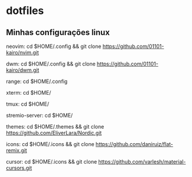 # dotfiles
## Minhas configurações linux

neovim: cd $HOME/.config && git clone https://github.com/01101-kairo/nvim.git 

dwm: cd $HOME/.config && git clone https://github.com/01101-kairo/dwm.git

range: cd $HOME/.config

xterm: cd $HOME/

tmux: cd $HOME/

stremio-server: cd $HOME/

themes: cd $HOME/.themes && git clone https://github.com/EliverLara/Nordic.git 

icons: cd $HOME/.icons && git clone https://github.com/daniruiz/flat-remix.git

cursor: cd $HOME/.icons && git clone https://github.com/varlesh/material-cursors.git
